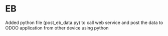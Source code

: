 # EB


Added python file (post_eb_data.py) to call web service and post the data to ODOO application from other device using python
